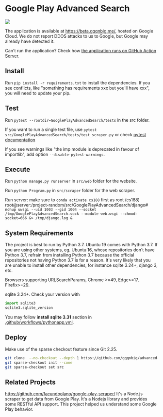 # Google Play Advanced Search

![](https://github.com/cs188-software-design-security-w20/project-random/workflows/Python%20application/badge.svg)

The application is available at https://beta.gqqnbig.me/, hosted on Google Cloud. We do not report DDOS attacks to us to Google, but Google may already have detected it.

Can't run the application? Check how [the application runs on GitHub Action Server](/.github/workflows/pythonapp.yml).

## Install
Run `pip install -r requirements.txt` to install the dependencies. If you see conflicts, like "something has requirements xxx but you'll have xxx", you will need to update your pip.

## Test
Run `pytest --rootdir=GooglePlayAdvancedSearch/tests` in the src folder.

If you want to run a single test file, use `pytest src/GooglePlayAdvancedSearch/tests/test_scraper.py` or check [pytest documentation](https://docs.pytest.org/en/latest/usage.html#specifying-tests-selecting-tests)

If you see warnings like "the imp module is deprecated in favour of importlib", add option `--disable-pytest-warnings`.

## Execute

Run `python manage.py runserver` in `src/web` folder for the website.

Run `python Program.py` in `src/scraper` folder for the web scraper.

Run server:
make sure to `conda activate cs188` first as root
(cs188) root@server:/project-random/src/GooglePlayAdvancedSearch/django# `nohup uwsgi --uid 1003 --gid 1004 --socket /tmp/GooglePlayAdvancedSearch.sock --module web.wsgi --chmod-socket=666 &> /tmp/django.log &`


## System Requirements
The project is best to run by Python 3.7. Ubuntu 19 comes with Python 3.7. If you are using other systems, eg. Ubuntu 16, whose repositories don't have Python 3.7, refrain from installing Python 3.7 because the official repositories not having Python 3.7 is for a reason. It's very likely that you are unable to install other dependencies, for instance sqlite 3.24+, django 3, etc.

Browsers supporting URLSearchParams, Chrome >=49, Edge>=17, Firefix>=29.

sqlite 3.24+. Check your version with 
```python
import sqlite3
sqlite3.sqlite_version
```
You may follow **install sqlite 3.31** section in [.github/workflows/pythonapp.yml](.github/workflows/pythonapp.yml).

## Deploy

Make use of the sparse checkout feature since Git 2.25.
```bash
git clone  --no-checkout --depth 1 https://github.com/gqqnbig/advanced-play-search.git
git sparse-checkout init --cone
git sparse-checkout set src
```

## Related Projects
https://github.com/facundoolano/google-play-scraper/ It's a Node.js scraper to get data from Google Play. It's a Nodejs library and provides some RESTful API support. This project helped us understand some Google Play behavior.


